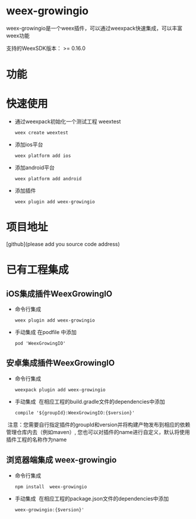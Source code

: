 # weex-growingio
weex-growingio是一个weex插件，可以通过weexpack快速集成，可以丰富weex功能

支持的WeexSDK版本： >= 0.16.0

# 功能

# 快速使用
- 通过weexpack初始化一个测试工程 weextest
   ```
   weex create weextest
   ```
- 添加ios平台
  ```
  weex platform add ios
  ```
- 添加android平台
  ```
  weex platform add android
  ```
- 添加插件
  ```
  weex plugin add weex-growingio
  ```
# 项目地址
[github](please add you source code address)

# 已有工程集成
## iOS集成插件WeexGrowingIO
- 命令行集成
  ```
  weex plugin add weex-growingio
  ```
- 手动集成
  在podfile 中添加
  ```
  pod 'WeexGrowingIO'
  ```

## 安卓集成插件WeexGrowingIO
- 命令行集成
  ```
  weexpack plugin add weex-growingio
  ```
- 手动集成
  在相应工程的build.gradle文件的dependencies中添加
  ```
  compile '${groupId}:WeexGrowingIO:{$version}'
  ``` 
  注意：您需要自行指定插件的groupId和version并将构建产物发布到相应的依赖管理仓库内去（例如maven）, 您也可以对插件的name进行自定义，默认将使用插件工程的名称作为name


## 浏览器端集成 weex-growingio
- 命令行集成
  ```
  npm install  weex-growingio
  ```
- 手动集成
  在相应工程的package.json文件的dependencies中添加
  ```
  weex-growingio:{$version}'
  ``` 
  
